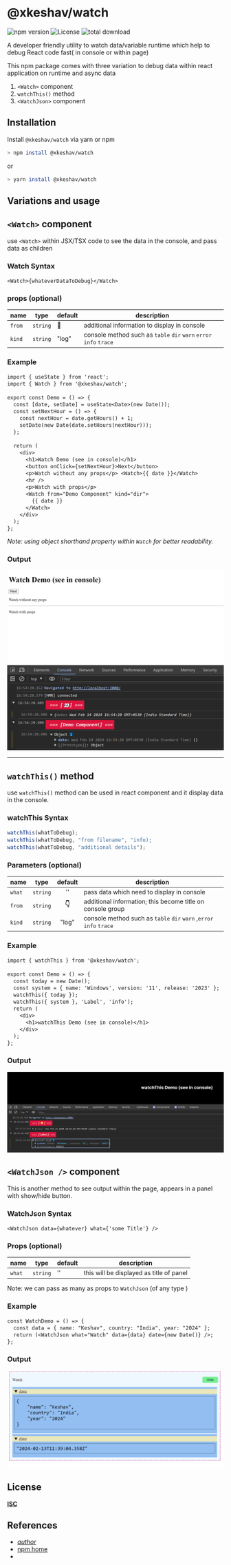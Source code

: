 # @xkeshav/watch

![npm version][npm version]
![License][license]
![total download][download]

A developer friendly utility to watch data/variable runtime which help to debug React code fast( in console or within page)

This npm package comes with three variation to debug data within react application on runtime and async data

1. `<Watch>` component
2. `watchThis()` method
3. `<WatchJson>` component

## Installation

Install `@xkeshav/watch` via yarn or npm

```sh
> npm install @xkeshav/watch
```

or

```sh
> yarn install @xkeshav/watch
```

## Variations and usage

## `<Watch>` component

use `<Watch>` within JSX/TSX code to see the data in the console, and pass data as children

### Watch Syntax

```tsx
<Watch>{whateverDataToDebug}</Watch>
```

### props (optional)

| name   | type     | default | description                                                        |
| ------ | -------- | ------- | ------------------------------------------------------------------ |
| `from` | `string` | **👀**  | additional information to display in console                       |
| `kind` | `string` | "log"   | console method such as `table` `dir` `warn` `error` `info` `trace` |

### Example

```tsx
import { useState } from 'react';
import { Watch } from '@xkeshav/watch';

export const Demo = () => {
  const [date, setDate] = useState<Date>(new Date());
  const setNextHour = () => {
    const nextHour = date.getHours() + 1;
    setDate(new Date(date.setHours(nextHour)));
  };

  return (
    <div>
      <h1>Watch Demo (see in console)</h1>
      <button onClick={setNextHour}>Next</button>
      <p>Watch without any props</p> <Watch>{{ date }}</Watch>
      <hr />
      <p>Watch with props</p>
      <Watch from="Demo Component" kind="dir">
        {{ date }}
      </Watch>
    </div>
  );
};
```

_Note: using object shorthand property within `Watch` for better readability._

### Output

![Watch Demo](assets/images/watch_demo.png)

---

## `watchThis()` method

use `watchThis()` method can be used in react component and it display data in the console.

### watchThis Syntax

```js
watchThis(whatToDebug);
watchThis(whatToDebug, "from filename", "info);
watchThis(whatToDebug, "additional details");
```

### Parameters (optional)

| name   | type     | default | description                                                         |
| ------ | -------- | :-----: | ------------------------------------------------------------------- |
| `what` | `string` |   ''    | pass data which need to display in console                          |
| `from` | `string` | **👇**  | additional information; this become title on console group          |
| `kind` | `string` |  "log"  | console method such as `table` `dir` `warn` ,`error` `info` `trace` |

### Example

```tsx
import { watchThis } from '@xkeshav/watch';

export const Demo = () => {
  const today = new Date();
  const system = { name: 'Windows', version: '11', release: '2023' };
  watchThis({ today });
  watchThis({ system }, 'Label', 'info');
  return (
    <div>
      <h1>watchThis Demo (see in console)</h1>
    </div>
  );
};
```

### Output

![watchThis Demo](assets/images/watchThis_demo.png)

## `<WatchJson />` component

This is another method to see output within the page, appears in a panel with show/hide button.

### WatchJson Syntax

```tsx
<WatchJson data={whatever} what={'some Title'} />
```

### Props (optional)

| name   | type     | default | description                              |
| ------ | -------- | ------- | ---------------------------------------- |
| `what` | `string` | ''      | this will be displayed as title of panel |

Note: we can pass as many as props to `WatchJson` (of any type )

### Example

```tsx
const WatchDemo = () => {
  const data = { name: "Keshav", country: "India", year: "2024" };
  return (<WatchJson what="Watch" data={data} date={new Date()} />;
};
```

### Output

![WatchJson Demo](assets/images/watchJson_demo.png)

## License

[**ISC**](https://github.com/xkeshav/watch/blob/main/LICENSE)

## References

- [_author_](https://twitter.com/xkeshav)
- [npm home](https://www.npmjs.com/package/@xkeshav/watch)
-

[license]: https://badgen.net/npm/license/@xkeshav/watch
[npm version]: https://badgen.net/npm/v/@xkeshav/watch
[download]: https://badgen.net/npm/dt/@xkeshav/watch
